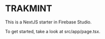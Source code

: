 # TRAKMINT

This is a NextJS starter in Firebase Studio.

To get started, take a look at src/app/page.tsx.
